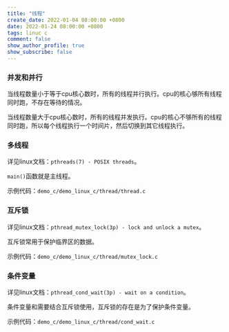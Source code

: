 ```yaml
---
title: "线程"
create_date: 2022-01-04 08:00:00 +0800
date: 2022-01-24 08:00:00 +0800
tags: linuc c
comment: false
show_author_profile: true
show_subscribe: false
---
```


### 并发和并行

当线程数量小于等于cpu核心数时，所有的线程并行执行。cpu的核心够所有线程同时跑，不存在等待的情况。

当线程数量大于cpu核心数时，所有的线程并发执行。cpu的核心不够所有的线程同时跑，所以每个线程执行一个时间片，然后切换到其它线程执行。

### 多线程

详见linux文档：`pthreads(7) - POSIX threads`。

`main()`函数就是主线程。

示例代码：`demo_c/demo_linux_c/thread/thread.c`

### 互斥锁

详见linux文档：`pthread_mutex_lock(3p) - lock and unlock a mutex`。

互斥锁常用于保护临界区的数据。

示例代码：`demo_c/demo_linux_c/thread/mutex_lock.c`

### 条件变量

详见linux文档：`pthread_cond_wait(3p) - wait on a condition`。

条件变量和需要结合互斥锁使用，互斥锁的存在是为了保护条件变量。

示例代码：`demo_c/demo_linux_c/thread/cond_wait.c`